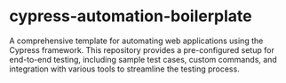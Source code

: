 # cypress-automation-boilerplate

A comprehensive template for automating web applications using the Cypress framework. This repository provides a pre-configured setup for end-to-end testing, including sample test cases, custom commands, and integration with various tools to streamline the testing process.
